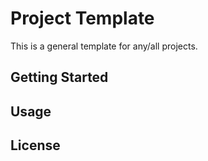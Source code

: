 # Project Template

This is a general template for any/all projects.

## Getting Started

## Usage

## License
